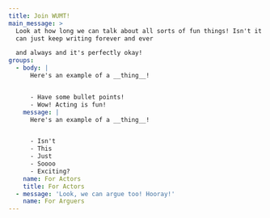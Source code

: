 ```yaml
---
title: Join WUMT!
main_message: >
  Look at how long we can talk about all sorts of fun things! Isn't it grand? I
  can just keep writing forever and ever 

  and always and it's perfectly okay!
groups:
  - body: |
      Here's an example of a __thing__!


      - Have some bullet points!  
      - Wow! Acting is fun!
    message: |
      Here's an example of a __thing__!


      - Isn't
      - This 
      - Just
      - Soooo
      - Exciting?
    name: For Actors
    title: For Actors
  - message: 'Look, we can argue too! Hooray!'
    name: For Arguers
---
```


